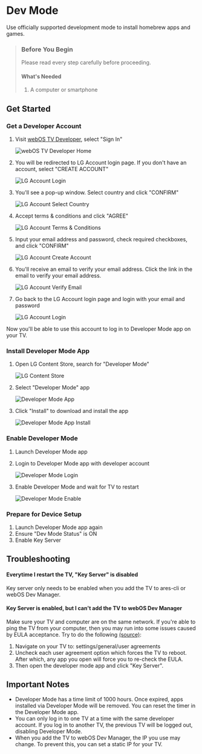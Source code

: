 # Dev Mode

Use officially supported development mode to install homebrew apps and games.


> ### Before You Begin
>
> Please read every step carefully before proceeding.
>
> #### <i class="bi bi-info-circle me-2"></i>What's Needed
> 1. A computer or smartphone

## Get Started

### Get a Developer Account

1. Visit [webOS TV Developer](https://webostv.developer.lge.com/), select "Sign In"

   ![webOS TV Developer Home](webos.tv.developer_home.png?as=webp)
2. You will be redirected to LG Account login page. If you don't have an account, select "CREATE ACCOUNT"

   ![LG Account Login](lgaccount.sign_in.png?as=webp)
3. You'll see a pop-up window. Select country and click "CONFIRM"

   ![LG Account Select Country](lgaccount.select_country.png?as=webp)
4. Accept terms & conditions and click "AGREE"

   ![LG Account Terms & Conditions](lgaccount.terms.png?as=webp)
5. Input your email address and password, check required checkboxes, and click "CONFIRM"

   ![LG Account Create Account](lgaccount.create_account.png?as=webp)
6. You'll receive an email to verify your email address. Click the link in the email to verify your email
   address.

   ![LG Account Verify Email](lgaccount.verified.png?as=webp)
7. Go back to the LG Account login page and login with your email and password

   ![LG Account Login](lgaccount.sign_in_2.png?as=webp)

Now you'll be able to use this account to log in to Developer Mode app on your TV.

### Install Developer Mode App

1. Open LG Content Store, search for "Developer Mode"

   ![LG Content Store](contentstore.search_box.png?as=webp)
2. Select "Developer Mode" app

   ![Developer Mode App](contentstore.search_result.png?as=webp)
3. Click "Install" to download and install the app

   ![Developer Mode App Install](contentstore.devmode.png?as=webp)

### Enable Developer Mode

1. Launch Developer Mode app
2. Login to Developer Mode app with developer account

   ![Developer Mode Login](Login_of_Dev_Mode_App_l87hq9.webp)
3. Enable Developer Mode and wait for TV to restart

   ![Developer Mode Enable](Dev_Mode_Status_On_qqzjd4.webp)

### Prepare for Device Setup

1. Launch Developer Mode app again
2. Ensure "Dev Mode Status" is ON
3. Enable Key Server <i class="bi bi-question-circle-fill" data-bs-toggle="tooltip"
   data-bs-title="Key Server is used when you add TV to your computer"></i>

## Troubleshooting

#### Everytime I restart the TV, "Key Server" is disabled

Key server only needs to be enabled when you add the TV to ares-cli or webOS Dev Manager.

#### Key Server is enabled, but I can't add the TV to webOS Dev Manager

Make sure your TV and computer are on the same network.
If you're able to ping the TV from your computer, then you may run into some issues caused by
EULA acceptance. Try to do the
following [(source)](https://github.com/webosbrew/dev-manager-desktop/issues/163#issuecomment-1850806539):

1. Navigate on your TV to: settings/general/user agreements
2. Uncheck each user agreement option which forces the TV to reboot. After which, any app you open will
   force you to re-check the EULA.
3. Then open the developer mode app and click "Key Server".

## Important Notes

* Developer Mode has a time limit of 1000 hours. Once expired, apps installed via Developer Mode will be removed.
  You can reset the timer in the Developer Mode app.
* You can only log in to one TV at a time with the same developer account. If you log in to another TV, the previous
  TV will be logged out, disabling Developer Mode.
* When you add the TV to webOS Dev Manager, the IP you use may change. To prevent this, you can set a static IP for
  your TV.
    